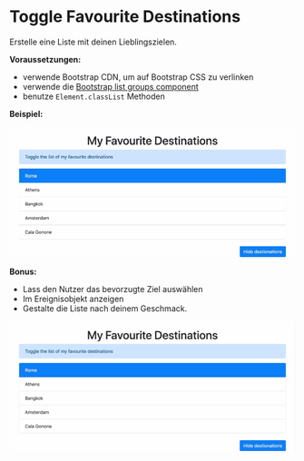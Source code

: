 # Toggle Favourite Destinations

Erstelle eine Liste mit deinen Lieblingszielen.

**Voraussetzungen:**
- verwende Bootstrap CDN, um auf Bootstrap CSS zu verlinken
- verwende die [Bootstrap list groups component](https://getbootstrap.com/docs/4.0/components/list-group/)
- benutze `Element.classList` Methoden

**Beispiel:**

![Bildschirmfoto](toggle.gif)

**Bonus:**

- Lass den Nutzer das bevorzugte Ziel auswählen
- Im Ereignisobjekt anzeigen
- Gestalte die Liste nach deinem Geschmack.

![Bildschirmfoto](select.gif)